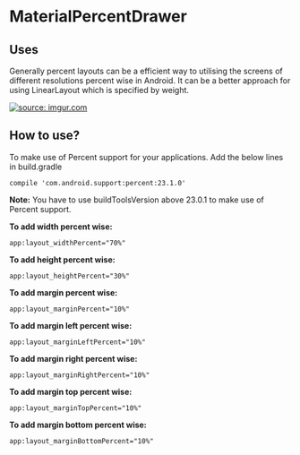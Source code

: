 # MaterialPercentDrawer

Uses
----

Generally percent layouts can be a efficient way to utilising the screens of different resolutions percent wise in Android. It can be a better approach for using LinearLayout which is specified by weight.

<a href="http://imgur.com/EDoT3iR"><img src="http://i.imgur.com/EDoT3iR.gif" title="source: imgur.com" /></a>

How to use?
-----------

To make use of Percent support for your applications. Add the below lines in build.gradle
```
compile 'com.android.support:percent:23.1.0'

```
**Note:** You have to use buildToolsVersion above 23.0.1 to make use of Percent support.

**To add width percent wise:**
```
app:layout_widthPercent="70%"
```
**To add height percent wise:**
```
app:layout_heightPercent="30%"
```
**To add margin percent wise:**
```
app:layout_marginPercent="10%"
```
**To add margin left percent wise:**
```
app:layout_marginLeftPercent="10%"
```
**To add margin right percent wise:**
```
app:layout_marginRightPercent="10%"
```
**To add margin top percent wise:**
```
app:layout_marginTopPercent="10%"
```
**To add margin bottom percent wise:**
```
app:layout_marginBottomPercent="10%"
```
